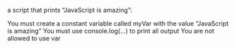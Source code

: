  a script that prints “JavaScript is amazing”:

You must create a constant variable called myVar with the value “JavaScript is amazing”
You must use console.log(...) to print all output
You are not allowed to use var
